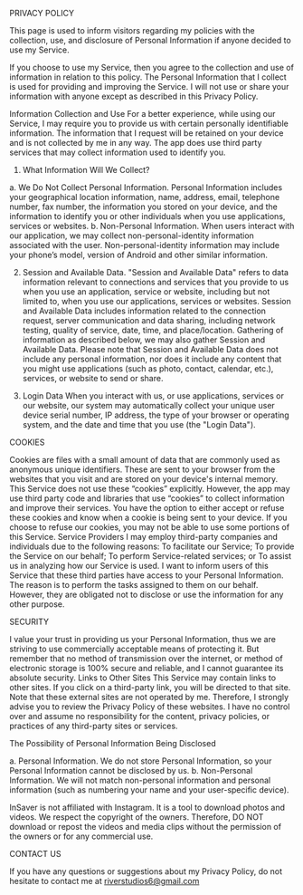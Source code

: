 PRIVACY POLICY

This page is used to inform visitors regarding my policies with the collection, use, and disclosure of Personal Information if anyone decided to use my Service.

If you choose to use my Service, then you agree to the collection and use of information in relation to this policy. The Personal Information that I collect is used for providing and improving the Service. I will not use or share your information with anyone except as described in this Privacy Policy.

Information Collection and Use
For a better experience, while using our Service, I may require you to provide us with certain personally identifiable information. The information that I request will be retained on your device and is not collected by me in any way.
The app does use third party services that may collect information used to identify you.


1. What Information Will We Collect?

a. We Do Not Collect Personal Information. Personal Information includes your geographical location information, name, address, email, telephone number, fax number, the information you stored on your device, and the information to identify you or other individuals when you use applications, services or websites.
b. Non-Personal Information. When users interact with our application, we may collect non-personal-identity information associated with the user. Non-personal-identity information may include your phone’s model, version of Android and other similar information.

2. Session and Available Data. "Session and Available Data" refers to data information relevant to connections and services that you provide to us when you use an application, service or website, including but not limited to, when you use our applications, services or websites. Session and Available Data includes information related to the connection request, server communication and data sharing, including network testing, quality of service, date, time, and place/location. Gathering of information as described below, we may also gather Session and Available Data. Please note that Session and Available Data does not include any personal information, nor does it include any content that you might use applications (such as photo, contact, calendar, etc.), services, or website to send or share.

3. Login Data When you interact with us, or use applications, services or our website, our system may automatically collect your unique user device serial number, IP address, the type of your browser or operating system, and the date and time that you use (the "Login Data").


COOKIES

Cookies are files with a small amount of data that are commonly used as anonymous unique identifiers. These are sent to your browser from the websites that you visit and are stored on your device's internal memory.
This Service does not use these “cookies” explicitly. However, the app may use third party code and libraries that use “cookies” to collect information and improve their services. You have the option to either accept or refuse these cookies and know when a cookie is being sent to your device. If you choose to refuse our cookies, you may not be able to use some portions of this Service.
Service Providers
I may employ third-party companies and individuals due to the following reasons:
To facilitate our Service;
To provide the Service on our behalf;
To perform Service-related services; or
To assist us in analyzing how our Service is used.
I want to inform users of this Service that these third parties have access to your Personal Information. The reason is to perform the tasks assigned to them on our behalf. However, they are obligated not to disclose or use the information for any other purpose.



SECURITY

I value your trust in providing us your Personal Information, thus we are striving to use commercially acceptable means of protecting it. But remember that no method of transmission over the internet, or method of electronic storage is 100% secure and reliable, and I cannot guarantee its absolute security.
Links to Other Sites
This Service may contain links to other sites. If you click on a third-party link, you will be directed to that site. Note that these external sites are not operated by me. Therefore, I strongly advise you to review the Privacy Policy of these websites. I have no control over and assume no responsibility for the content, privacy policies, or practices of any third-party sites or services.

The Possibility of Personal Information Being Disclosed

a. Personal Information. We do not store Personal Information, so your Personal Information cannot be disclosed by us.
b. Non-Personal Information. We will not match non-personal information and personal information (such as numbering your name and your user-specific device).

InSaver is not affiliated with Instagram. It is a tool to download photos and videos. We respect the copyright of the owners. Therefore, DO NOT download or repost the videos and media clips without the permission of the owners or for any commercial use.



CONTACT US

If you have any questions or suggestions about my Privacy Policy, do not hesitate to contact me at
riverstudios6@gmail.com



